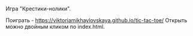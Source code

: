 Игра "Крестики-нолики".

Поиграть - https://viktoriamikhaylovskaya.github.io/tic-tac-toe/
Открыть можно двойным кликом по index.html.
